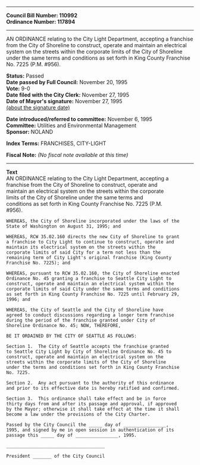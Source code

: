 * * * * *  
  
**Council Bill Number: [](#h0)[](#h2)110992**   
**Ordinance Number: 117894**  
  
* * * * *  
  
AN ORDINANCE relating to the City Light Department, accepting a franchise from the City of Shoreline to construct, operate and maintain an electrical system on the streets within the corporate limits of the City of Shoreline under the same terms and conditions as set forth in King County Franchise No. 7225 (P.M. \#956).  
  
**Status:** Passed   
**Date passed by Full Council:** November 20, 1995   
**Vote:** 9-0   
**Date filed with the City Clerk:** November 27, 1995   
**Date of Mayor's signature:** November 27, 1995   
[(about the signature date)](/~public/approvaldate.htm)   
  
  
**Date introduced/referred to committee:** November 6, 1995   
**Committee:** Utilities and Environmental Management   
**Sponsor:** NOLAND   
  
**Index Terms:** FRANCHISES, CITY-LIGHT  
  
**Fiscal Note:** *(No fiscal note available at this time)*  
  
* * * * *  
  
**Text**  
    AN ORDINANCE relating to the City Light Department, accepting a  
    franchise from the City of Shoreline to construct, operate and  
    maintain an electrical system on the streets within the corporate  
    limits of the City of Shoreline under the same terms and  
    conditions as set forth in King County Franchise No. 7225 (P.M.  
    #956).  
  
    WHEREAS, the City of Shoreline incorporated under the laws of the  
    State of Washington on August 31, 1995; and  
  
    WHEREAS, RCW 35.02.160 directs the new City of Shoreline to grant  
    a franchise to City Light to continue to construct, operate and  
    maintain its electrical system on the streets within the  
    corporate limits of said City for a term not less than the  
    remaining term of City Light's original franchise (King County  
    Franchise No. 7225); and  
  
    WHEREAS, pursuant to RCW 35.02.160, the City of Shoreline enacted  
    Ordinance No. 45 granting a franchise to Seattle City Light to  
    construct, operate and maintain an electrical system within the  
    corporate limits of said City under the same terms and conditions  
    as set forth in King County Franchise No. 7225 until February 29,  
    1996; and  
  
    WHEREAS, the City of Seattle and the City of Shoreline have  
    agreed to conduct discussions regarding a longer term franchise  
    during the period of the franchise granted under City of  
    Shoreline Ordinance No. 45; NOW, THEREFORE,  
  
    BE IT ORDAINED BY THE CITY OF SEATTLE AS FOLLOWS:  
  
    Section 1.  The City of Seattle accepts the franchise granted  
    to Seattle City Light by City of Shoreline Ordinance No. 45 to  
    construct, operate and maintain an electrical system on the  
    streets within the corporate limits of the City of Shoreline  
    under the terms and conditions set forth in King County Franchise  
    No. 7225.  
  
    Section 2.  Any act pursuant to the authority of this ordinance  
    and prior to its effective date is hereby ratified and confirmed.  
  
    Section 3.  This ordinance shall take effect and be in force  
    thirty days from and after its passage and approval, if approved  
    by the Mayor; otherwise it shall take effect at the time it shall  
    become a law under the provisions of the City Charter.  
  
    Passed by the City Council the _____ day of ________________,  
    1995, and signed by me in open session in authentication of its  
    passage this _____ day of ________________, 1995.  
  
    _____________________________________  
  
    President _______ of the City Council  
